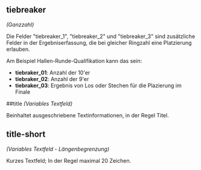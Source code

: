 ## tiebreaker
*(Ganzzahl)*

Die Felder "tiebreaker_1", "tiebreaker_2" und "tiebreaker_3" sind zusätzliche Felder in der Ergebniserfassung, die bei gleicher Ringzahl eine Platzierung erlauben. 

Am Beispiel Hallen-Runde-Qualifikation kann das sein:
* **tiebraker_01**: Anzahl der 10'er
* **tiebraker_02**: Anzahl der 9'er
* **tiebraker_03**: Ergebnis von Los oder Stechen für die Plazierung im Finale

##title
*(Variables Textfeld)*

Beinhaltet ausgeschriebene Textinformationen, in der Regel Titel.

## title-short
*(Variables Textfeld - Längenbegrenzung)*

Kurzes Textfeld; In der Regel maximal 20 Zeichen.


[tie-break wiki]: http://de.m.wikipedia.org/wiki/Tie-Break

